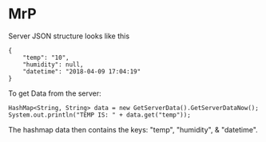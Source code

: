 # MrP

Server JSON structure looks like this

```
{
    "temp": "10",
    "humidity": null,
    "datetime": "2018-04-09 17:04:19"
}
```

To get Data from the server:
```
HashMap<String, String> data = new GetServerData().GetServerDataNow();
System.out.println("TEMP IS: " + data.get("temp"));
```
The hashmap data then contains the keys: "temp", "humidity", & "datetime".
